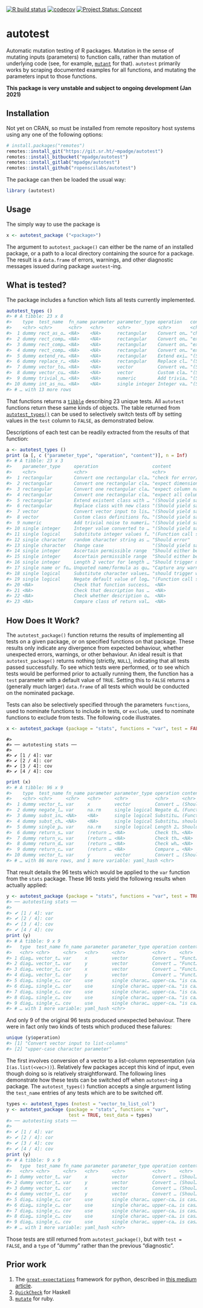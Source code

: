 <!-- README.md is generated from README.Rmd. Please edit that file -->
<!-- badges: start -->

[![R build
status](https://github.com/ropenscilabs/autotest/workflows/R-CMD-check/badge.svg)](https://github.com/ropenscilabs/autotest/actions?query=workflow%3AR-CMD-check)
[![codecov](https://codecov.io/gh/ropenscilabs/autotest/branch/master/graph/badge.svg)](https://codecov.io/gh/ropenscilabs/autotest)
[![Project Status:
Concept](https://www.repostatus.org/badges/latest/concept.svg)](https://www.repostatus.org/#concept)
<!-- badges: end -->

# autotest

Automatic mutation testing of R packages. Mutation in the sense of
mutating inputs (parameters) to function calls, rather than mutation of
underlying code (see, for example,
[`mutant`](https://github.com/ropensci/mutant) for that). `autotest`
primarily works by scraping documented examples for all functions, and
mutating the parameters input to those functions.

**This package is very unstable and subject to ongoing development (Jan
2021)**

## Installation

Not yet on CRAN, so must be installed from remote repository host
systems using any one of the following options:

``` r
# install.packages("remotes")
remotes::install_git("https://git.sr.ht/~mpadge/autotest")
remotes::install_bitbucket("mpadge/autotest")
remotes::install_gitlab("mpadge/autotest")
remotes::install_github("ropenscilabs/autotest")
```

The package can then be loaded the usual way:

``` r
library (autotest)
```

## Usage

The simply way to use the package is

``` r
x <- autotest_package ("<package>")
```

The argument to `autotest_package()` can either be the name of an
installed package, or a path to a local directory containing the source
for a package. The result is a `data.frame` of errors, warnings, and
other diagnostic messages issued during package `auotest`-ing.

## What is tested?

The package includes a function which lists all tests currently
implemented.

``` r
autotest_types ()
#> # A tibble: 23 x 8
#>    type  test_name  fn_name parameter parameter_type operation   content   test 
#>    <chr> <chr>      <chr>   <chr>     <chr>          <chr>       <chr>     <lgl>
#>  1 dummy rect_as_o… <NA>    <NA>      rectangular    Convert on… "check f… TRUE 
#>  2 dummy rect_comp… <NA>    <NA>      rectangular    Convert on… "expect … TRUE 
#>  3 dummy rect_comp… <NA>    <NA>      rectangular    Convert on… "expect … TRUE 
#>  4 dummy rect_comp… <NA>    <NA>      rectangular    Convert on… "expect … TRUE 
#>  5 dummy extend_re… <NA>    <NA>      rectangular    Extend exi… "(Should… TRUE 
#>  6 dummy replace_r… <NA>    <NA>      rectangular    Replace cl… "(Should… TRUE 
#>  7 dummy vector_to… <NA>    <NA>      vector         Convert ve… "(Should… TRUE 
#>  8 dummy vector_cu… <NA>    <NA>      vector         Custom cla… "(Should… TRUE 
#>  9 dummy trivial_n… <NA>    <NA>      numeric        Add trivia… "(Should… TRUE 
#> 10 dummy int_as_nu… <NA>    <NA>      single integer Integer va… "(Should… TRUE 
#> # … with 13 more rows
```

That functions returns a [`tibble`](https://tibble.tidyverse.org)
describing 23 unique tests. All `autotest` functions return these same
kinds of objects. The table returned from
[`autotest_types()`](https://ropenscilabs.github.io/autotest/reference/autotest_types.html)
can be used to selectively switch tests off by setting values in the
`test` column to `FALSE`, as demonstrated below.

Descriptions of each test can be readily extracted from the results of
that function:

``` r
a <- autotest_types ()
print (a [, c ("parameter_type", "operation", "content")], n = Inf)
#> # A tibble: 23 x 3
#>    parameter_type     operation                    content                      
#>    <chr>              <chr>                        <chr>                        
#>  1 rectangular        Convert one rectangular cla… "check for error/warning mes…
#>  2 rectangular        Convert one rectangular cla… "expect dimensions are same "
#>  3 rectangular        Convert one rectangular cla… "expect column names are ret…
#>  4 rectangular        Convert one rectangular cla… "expect all columns retain i…
#>  5 rectangular        Extend existent class with … "(Should yield same result)" 
#>  6 rectangular        Replace class with new class "(Should yield same result)" 
#>  7 vector             Convert vector input to lis… "(Should yield same result)" 
#>  8 vector             Custom class definitions fo… "(Should yield same result)" 
#>  9 numeric            Add trivial noise to numeri… "(Should yield same result)" 
#> 10 single integer     Integer value converted to … "(Should yield same result)" 
#> 11 single logical     Substitute integer values f… "(Function call should still…
#> 12 single character   random character string as … "Should error"               
#> 13 single character   Change case                  "(Should yield same result)" 
#> 14 single integer     Ascertain permissible range  "Should either be unrestrict…
#> 15 single integer     Ascertain permissible range  "Should either be unrestrict…
#> 16 single integer     Length 2 vector for length … "Should trigger message, war…
#> 17 single name or fo… Unquoted name/formula as qu… "Capture any warnings or err…
#> 18 single logical     Substitute character values… "should trigger warning or e…
#> 19 single logical     Negate default value of log… "(Function call should still…
#> 20 <NA>               Check that function success…  <NA>                        
#> 21 <NA>               Check that description has …  <NA>                        
#> 22 <NA>               Check whether description o…  <NA>                        
#> 23 <NA>               Compare class of return val…  <NA>
```

## How Does It Work?

The `autotest_package()` function returns the results of implementing
all tests on a given package, or on specified functions on that package.
These results only indicate any divergence from expected behaviour,
whether unexpected errors, warnings, or other behaviour. An ideal result
is that `autotest_package()` returns nothing (strictly, `NULL`),
indicating that all tests passed successfully. To see which tests were
performed, or to see which tests would be performed prior to actually
running them, the function has a `test` parameter with a default value
of `TRUE`. Setting this to `FALSE` returns a (generally much larger)
`data.frame` of all tests which would be conducted on the nominated
package.

Tests can also be selectively specified through the parameters
`functions`, used to nominate functions to include in tests, or
`exclude`, used to nominate functions to exclude from tests. The
following code illustrates.

``` r
x <- autotest_package (package = "stats", functions = "var", test = FALSE)
```

    #> 
    #> ── autotesting stats ──
    #> 
    #> ✔ [1 / 4]: var
    #> ✔ [2 / 4]: cor
    #> ✔ [3 / 4]: cov
    #> ✔ [4 / 4]: cov


``` r
print (x)
#> # A tibble: 96 x 9
#>    type  test_name fn_name parameter parameter_type operation content test 
#>    <chr> <chr>     <chr>   <chr>     <chr>          <chr>     <chr>   <lgl>
#>  1 dummy vector_t… var     x         vector         Convert … (Shoul… TRUE 
#>  2 dummy negate_l… var     na.rm     single logical Negate d… (Funct… TRUE 
#>  3 dummy subst_in… <NA>    <NA>      single logical Substitu… (Funct… TRUE 
#>  4 dummy subst_ch… <NA>    <NA>      single logical Substitu… should… TRUE 
#>  5 dummy single_p… var     na.rm     single logical Length 2… Should… TRUE 
#>  6 dummy return_s… var     (return … <NA>           Check th… <NA>    TRUE 
#>  7 dummy return_v… var     (return … <NA>           Check th… <NA>    TRUE 
#>  8 dummy return_d… var     (return … <NA>           Check wh… <NA>    TRUE 
#>  9 dummy return_c… var     (return … <NA>           Compare … <NA>    TRUE 
#> 10 dummy vector_t… var     y         vector         Convert … (Shoul… TRUE 
#> # … with 86 more rows, and 1 more variable: yaml_hash <chr>
```

That result details the 96 tests which would be applied to the `var`
function from the `stats` package. These 96 tests yield the following
results when actually applied:

``` r
y <- autotest_package (package = "stats", functions = "var", test = TRUE)
#> ── autotesting stats ──
#> 
#> ✔ [1 / 4]: var
#> ✔ [2 / 4]: cor
#> ✔ [3 / 4]: cov
#> ✔ [4 / 4]: cov
print (y)
#> # A tibble: 9 x 9
#>   type  test_name fn_name parameter parameter_type operation content test 
#>   <chr> <chr>     <chr>   <chr>     <chr>          <chr>     <chr>   <lgl>
#> 1 diag… vector_t… var     x         vector         Convert … "Funct… TRUE 
#> 2 diag… vector_t… var     y         vector         Convert … "Funct… TRUE 
#> 3 diag… vector_t… cor     x         vector         Convert … "Funct… TRUE 
#> 4 diag… vector_t… cor     y         vector         Convert … "Funct… TRUE 
#> 5 diag… single_c… cor     use       single charac… upper-ca… "is ca… TRUE 
#> 6 diag… single_c… cor     use       single charac… upper-ca… "is ca… TRUE 
#> 7 diag… single_c… cov     use       single charac… upper-ca… "is ca… TRUE 
#> 8 diag… single_c… cov     use       single charac… upper-ca… "is ca… TRUE 
#> 9 diag… single_c… cov     use       single charac… upper-ca… "is ca… TRUE 
#> # … with 1 more variable: yaml_hash <chr>
```

And only 9 of the original 96 tests produced unexpected behaviour. There
were in fact only two kinds of tests which produced these failures:

``` r
unique (y$operation)
#> [1] "Convert vector input to list-columns"
#> [2] "upper-case character parameter"
```

The first involves conversion of a vector to a list-column
representation (via `I(as.list(<vec>))`). Relatively few packages accept
this kind of input, even though doing so is relatively straightforward.
The following lines demonstrate how these tests can be switched off when
`autotest`-ing a package. The `autotest_types()` function accepts a
single argument listing the `test_name` entries of any tests which are
to be switched off.

``` r
types <- autotest_types (notest = "vector_to_list_col")
y <- autotest_package (package = "stats", functions = "var",
                       test = TRUE, test_data = types)
#> ── autotesting stats ──
#> 
#> ✔ [1 / 4]: var
#> ✔ [2 / 4]: cor
#> ✔ [3 / 4]: cov
#> ✔ [4 / 4]: cov
print (y)
#> # A tibble: 9 x 9
#>   type  test_name fn_name parameter parameter_type operation content test 
#>   <chr> <chr>     <chr>   <chr>     <chr>          <chr>     <chr>   <lgl>
#> 1 dummy vector_t… var     x         vector         Convert … (Shoul… FALSE
#> 2 dummy vector_t… var     y         vector         Convert … (Shoul… FALSE
#> 3 dummy vector_t… cor     x         vector         Convert … (Shoul… FALSE
#> 4 dummy vector_t… cor     y         vector         Convert … (Shoul… FALSE
#> 5 diag… single_c… cor     use       single charac… upper-ca… is cas… TRUE 
#> 6 diag… single_c… cor     use       single charac… upper-ca… is cas… TRUE 
#> 7 diag… single_c… cov     use       single charac… upper-ca… is cas… TRUE 
#> 8 diag… single_c… cov     use       single charac… upper-ca… is cas… TRUE 
#> 9 diag… single_c… cov     use       single charac… upper-ca… is cas… TRUE 
#> # … with 1 more variable: yaml_hash <chr>
```

Those tests are still returned from `autotest_package()`, but with
`test = FALSE`, and a `type` of “dummy” rather than the previous
“diagnostic”.

## Prior work

1.  The
    [`great-expectations`](https://github.com/great-expectations/great_expectations)
    framework for python, described in [this medium
    article](https://medium.com/@expectgreatdata/down-with-pipeline-debt-introducing-great-expectations-862ddc46782a).
2.  [`QuickCheck`](https://hackage.haskell.org/package/QuickCheck) for
    Haskell
3.  [`mutate`](https://github.com/mbj/mutant) for ruby.
